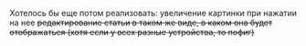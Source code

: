 Хотелось бы еще потом реализовать:
увеличение картинки при нажатии на нее
~~редактирование статьи в таком же виде, в каком она будет отображаться (хотя если у всех разные устройства, то пофиг)~~

